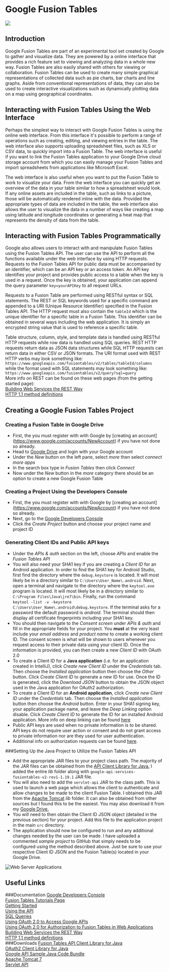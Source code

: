 # Google Fusion Tables
![](http://icons.iconarchive.com/icons/alecive/flatwoken/512/Apps-Google-Drive-Fusion-Tables-icon.png)
## Introduction
Google Fusion Tables are part of an experimental tool set created by Google to gather and visualize data. They are powered by a online interface that provides a rich feature set to viewing and analyzing data in a whole new way. Fusion Tables are also easily shared with others for viewing or collaboration. Fusion Tables can be used to create many simple graphical representations of collected data such as pie charts, bar charts and line graphs. Aside from conventional representations of data, they can also be used to create interactive visualizations such as dynamically plotting data on a map using geographical coordinates.  

## Interacting with Fusion Tables Using the Web Interface
Perhaps the simplest way to interact with Google Fusion Tables is using the online web interface. From this interface it's possible to perform a range of operations such as creating, editing, and viewing entries in the table. The web interface also supports uploading spreadsheet files, such as XLS or CSV data, to quickly import into a Fusion Table. The web interface is useful if you want to link the Fusion Tables application to your Google Drive cloud storage account from which you can easily manage your Fusion Tables and import spreadsheets from applications like Microsoft Excel.

The web interface is also useful when you want to put the Fusion Table to work to visualize your data. From the web interface you can quickly get an overview of the data in your table similar to how a spreadsheet would look. If any online assets are included in the table, such as links to a picture, those will be automatically rendered inline with the data. Provided the appropriate types of data are included in the table, the web interface also allows the user to visualize the data in a number of ways like creating a map using latitude and longitude coordinates or generating a heat map that represents the density of data from the table.

## Interacting with Fusion Tables Programmatically 
Google also allows users to interact with and manipulate Fusion Tables using the Fusion Tables API. The user can use the API to perform all the functions available under the web interface by using HTTP requests. Requests to the Fusion Tables API for public data must be accompanied by an identifier, which can be an API key or an access token. An API key identifies your project and provides public access to a table when the key is used in a request. Once the key is obtained, your application can append the query parameter `key=yourAPIKey` to all request URLs.

Requests to a Fusion Table are performed using RESTful syntax or SQL statements. The REST or SQL keywords used for a specific command are appended to a URI (Unique Resource Identifier) specified in the Fusion Tables API. The HTTP request must also contain the `tableId` which is the unique identifier for a specific table in a Fusion Table. This identifier can be obtained in several ways including the web application. It is simply an encrypted string value that is used to reference a specific table. 

Table structure, column, style, and template data is handled using RESTful HTTP requests while row data is handled using SQL queries. REST HTTP requests return data as JSON data structures while SQL HTTP requests can return data in either CSV or JSON formats. The URI format used with REST HTTP verbs may look something like:  
`https://www.googleapis.com/fusiontables/v2/tables/tableId/columns`  
while the format used with SQL statements may look something like:  
`https://www.googleapis.com/fusiontables/v2/query?sql=query`  
More info on REST can be found on these web pages (from the getting started page):  
[Building Web Services the REST Way](http://www.xfront.com/REST-Web-Services.html)  
[HTTP 1.1 method definitions](http://www.w3.org/Protocols/rfc2616/rfc2616-sec9.html)  


## Creating a Google Fusion Tables Project
### Creating a Fusion Table in Google Drive
* First, the you must register with with Google by [creating an account]      (https://www.google.com/accounts/NewAccount) if you have not done so already. 
* Head to [Google Drive](https://www.google.com/drive/) and login with your Google account
* Under the _New_ button on the left pane, select _more_ then select _connect more apps_
* In the search box type in _Fusion Tables_ then click _Connect_
* Now under the _New_ button in the _more_ category there should be an option to create a new Google Fusion Table

### Creating a Project Using the Developers Console
* First, the you must register with with Google by [creating an account]      (https://www.google.com/accounts/NewAccount) if you have not done so already. 
* Next, go to the [Google Developers Console](https://console.developers.google.com/)
* Click the _Create Project_ button and choose your project name and project ID

### Generating Client IDs and Public API keys
* Under the _APIs & auth_ section on the left, choose _APIs_ and enable the _Fusion Tables API_ 
* You will also need your SHA1 key if you are creating a _Client ID_ for an Android application. In order to find the SHA1 key for Android Studio, first find the directory where the `debug.keystore` is located. It will most likely be in a directory similar to `C:\Users\User_Name\.android`. Next, open a terminal and navigate to the directory where the `keytool.exe` program is located. It will most likely be in a directory similar to `C:\Program Files\Java\jre7\bin`. Finally, run the command  
 `keytool -list -v -keystore C:\Users\User_Name\.android\debug.keystore`. If the terminal asks for a password the default password is _android_. The terminal should then display all certificate fingerprints including your SHA1 key.
* You should then navigate to the _Consent screen_ under _APIs & auth_ and fill in the appropriate fields for your project. You **must** at the very least include your _email address_ and _product name_ to create a working client ID. The consent screen is what will be shown to users whenever you request access to their private data using your client ID. Once the information is provided, you can then create a new _Client ID_ with OAuth 2.0
* To create a Client ID for a **Java application** (i.e. for an application created in IntelliJ), click _Create new Client ID_ under the _Credentials_ tab. Then choose the _Installed application_ button then choose the _Other_ button. Click _Create Client ID_ to generate a new ID for use. Once the ID is generated, click the _Download JSON_ button to obtain the JSON object used in the Java application for OAuth2 authorization. 
* To create a Client ID for an **Android application**, click _Create new Client ID_ under the _Credentials_ tab. Then choose the _Installed application_ button then choose the _Android_ button. Enter in your SHA1 signing key, your application package name, and leave the _Deep Linking_ option disable. Click _Create Client ID_ to generate the ID for an installed Android application. More info on deep linking can be found [here](https://developers.google.com/+/mobile/android/share/deep-link)
* Public API keys are used when no private information is to be shared. API keys do not require user action or consent and do not grant access to private information nor are they used for user authentication.
* Additional info on authorization requests can be found [here](https://developers.google.com/fusiontables/docs/v1/using#auth).

###Setting Up the Java Project to Utilize the Fusion Tables API
* Add the appropriate JAR files to your project class path. The majority of the JAR files can be obtained from the [API Client Library for Java.](https://developers.google.com/resources/api-libraries/download/fusiontables/v2/java) I added the entire _lib_ folder along with `google-api-services-fusiontables-v2-rev1-1.19.1` JAR file.  
* You will also need to add the `servlet-api` JAR to the class path. This is used to launch a web page which allows the client to authenticate and allow changes to be made to the client Fusion Table. I obtained this JAR from the [Apache Tomcat](http://tomcat.apache.org/download-70.cgi) _lib_ folder. It can also be obtained from other sources but I found this to be the easiest. You may also download it from my [Google Drive.](https://drive.google.com/open?id=0B8nAMK2N4ng_bS1ROXNfekpxaFk&authuser=0)
* You will need to then obtain the Client ID JSON object (detailed in the previous section) for your project. Add this file to the application project in the main `src` directory. 
* The application should now be configured to run and any additional changes needed by the user can be made. I have uploaded a commented _sample project_ to GitHub that simply needs to be configured using the method described above. Just be sure to use your respective Client ID JSON and the Fusion Table(s) located in your Google Drive. 

![Web Server Applications](https://developers.google.com/accounts/images/webflow.png)




## Useful Links
###Documentation
[Google Developers Console](https://console.developers.google.com/)  
[Fusion Tables Tutorials Page](https://support.google.com/fusiontables/answer/184641?hl=en)  
[Getting Started](https://developers.google.com/fusiontables/docs/v2/getting_starte)  
[Using the API](https://developers.google.com/fusiontables/docs/v2/using)  
[SQL Queries](https://developers.google.com/fusiontables/docs/v2/sql-reference)  
[Using OAuth 2.0 to Access Google APIs](https://developers.google.com/accounts/docs/OAuth2)  
[Using OAuth 2.0 for Authorization to Fusion Tables in Web Applications](https://developers.google.com/fusiontables/docs/articles/oauthfusiontables)   
[Building Web Services the REST Way](http://www.xfront.com/REST-Web-Services.html)  
[HTTP 1.1 method definitions](http://www.w3.org/Protocols/rfc2616/rfc2616-sec9.html)   
###Downloads
[Fusion Tables API Client Library for Java](https://developers.google.com/api-client-library/java/apis/fusiontables/v2)  
[OAuth2 Client Library for Java](https://developers.google.com/api-client-library/java/apis/oauth2/v2)  
[Google API Sample Java Code Bundle](https://samples.google-api-java-client.googlecode.com/archive/b9f8cdb9ef45d027079e946d51a10452c6f5910b.zip)  
[Apache Tomcat 7](http://tomcat.apache.org/download-70.cgi)  
[Servlet API](https://drive.google.com/open?id=0B8nAMK2N4ng_bS1ROXNfekpxaFk&authuser=0)




